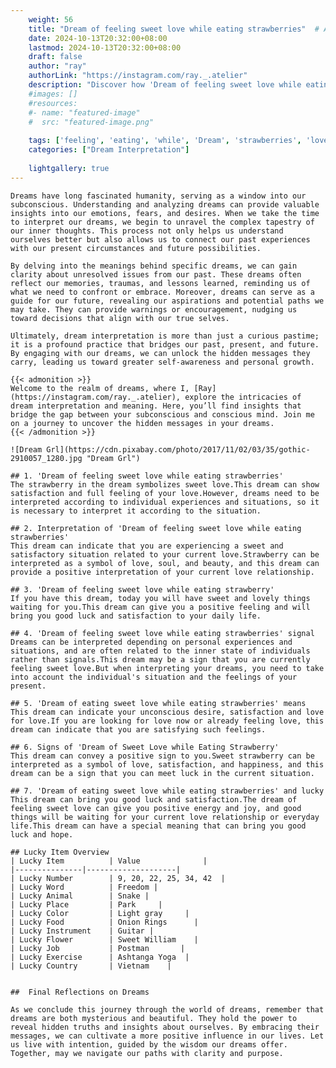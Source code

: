 ```yaml
---
    weight: 56
    title: "Dream of feeling sweet love while eating strawberries"  # Assuming 'title' column exists
    date: 2024-10-13T20:32:00+08:00
    lastmod: 2024-10-13T20:32:00+08:00
    draft: false
    author: "ray"
    authorLink: "https://instagram.com/ray._.atelier"
    description: "Discover how 'Dream of feeling sweet love while eating strawberries' can interpret your future and uncover its significant meanings in your life."
    #images: []
    #resources:
    #- name: "featured-image"
    #  src: "featured-image.png"
    
    tags: ['feeling', 'eating', 'while', 'Dream', 'strawberries', 'love', 'of', 'sweet']
    categories: ["Dream Interpretation"]
    
    lightgallery: true
---
```

    
    Dreams have long fascinated humanity, serving as a window into our subconscious. Understanding and analyzing dreams can provide valuable insights into our emotions, fears, and desires. When we take the time to interpret our dreams, we begin to unravel the complex tapestry of our inner thoughts. This process not only helps us understand ourselves better but also allows us to connect our past experiences with our present circumstances and future possibilities.
    
    By delving into the meanings behind specific dreams, we can gain clarity about unresolved issues from our past. These dreams often reflect our memories, traumas, and lessons learned, reminding us of what we need to confront or embrace. Moreover, dreams can serve as a guide for our future, revealing our aspirations and potential paths we may take. They can provide warnings or encouragement, nudging us toward decisions that align with our true selves.
    
    Ultimately, dream interpretation is more than just a curious pastime; it is a profound practice that bridges our past, present, and future. By engaging with our dreams, we can unlock the hidden messages they carry, leading us toward greater self-awareness and personal growth.
    
    {{< admonition >}}
    Welcome to the realm of dreams, where I, [Ray](https://instagram.com/ray._.atelier), explore the intricacies of dream interpretation and meaning. Here, you’ll find insights that bridge the gap between your subconscious and conscious mind. Join me on a journey to uncover the hidden messages in your dreams.
    {{< /admonition >}}
    
    ![Dream Grl](https://cdn.pixabay.com/photo/2017/11/02/03/35/gothic-2910057_1280.jpg "Dream Grl")
    
    ## 1. 'Dream of feeling sweet love while eating strawberries'
    The strawberry in the dream symbolizes sweet love.This dream can show satisfaction and full feeling of your love.However, dreams need to be interpreted according to individual experiences and situations, so it is necessary to interpret it according to the situation.
    
    ## 2. Interpretation of 'Dream of feeling sweet love while eating strawberries'
    This dream can indicate that you are experiencing a sweet and satisfactory situation related to your current love.Strawberry can be interpreted as a symbol of love, soul, and beauty, and this dream can provide a positive interpretation of your current love relationship.
    
    ## 3. 'Dream of feeling sweet love while eating strawberry'
    If you have this dream, today you will have sweet and lovely things waiting for you.This dream can give you a positive feeling and will bring you good luck and satisfaction to your daily life.
    
    ## 4. 'Dream of feeling sweet love while eating strawberries' signal
    Dreams can be interpreted depending on personal experiences and situations, and are often related to the inner state of individuals rather than signals.This dream may be a sign that you are currently feeling sweet love.But when interpreting your dreams, you need to take into account the individual's situation and the feelings of your present.
    
    ## 5. 'Dream of eating sweet love while eating strawberries' means
    This dream can indicate your unconscious desire, satisfaction and love for love.If you are looking for love now or already feeling love, this dream can indicate that you are satisfying such feelings.
    
    ## 6. Signs of 'Dream of Sweet Love while Eating Strawberry'
    This dream can convey a positive sign to you.Sweet strawberry can be interpreted as a symbol of love, satisfaction, and happiness, and this dream can be a sign that you can meet luck in the current situation.
    
    ## 7. 'Dream of eating sweet love while eating strawberries' and lucky
    This dream can bring you good luck and satisfaction.The dream of feeling sweet love can give you positive energy and joy, and good things will be waiting for your current love relationship or everyday life.This dream can have a special meaning that can bring you good luck and hope.
    
    ## Lucky Item Overview
    | Lucky Item          | Value              |
    |---------------|--------------------|
    | Lucky Number        | 9, 20, 22, 25, 34, 42  |
    | Lucky Word          | Freedom |
    | Lucky Animal        | Snake |
    | Lucky Place         | Park     |
    | Lucky Color         | Light gray     |
    | Lucky Food          | Onion Rings      |
    | Lucky Instrument    | Guitar |
    | Lucky Flower        | Sweet William    |
    | Lucky Job           | Postman       |
    | Lucky Exercise      | Ashtanga Yoga  |
    | Lucky Country       | Vietnam    |
    
    
    ##  Final Reflections on Dreams
    
    As we conclude this journey through the world of dreams, remember that dreams are both mysterious and beautiful. They hold the power to reveal hidden truths and insights about ourselves. By embracing their messages, we can cultivate a more positive influence in our lives. Let us live with intention, guided by the wisdom our dreams offer. Together, may we navigate our paths with clarity and purpose.
    